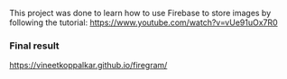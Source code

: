 This project was done to learn how to use Firebase to store images by following the tutorial: https://www.youtube.com/watch?v=vUe91uOx7R0


### Final result
https://vineetkoppalkar.github.io/firegram/
